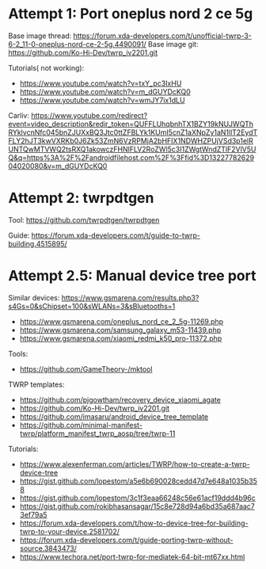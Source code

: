 # Attempt 1: Port oneplus nord 2 ce 5g

Base image thread: https://forum.xda-developers.com/t/unofficial-twrp-3-6-2_11-0-oneplus-nord-ce-2-5g.4490091/
Base image git: https://github.com/Ko-Hi-Dev/twrp_iv2201.git

Tutorials( not working):

- https://www.youtube.com/watch?v=txY_pc3IxHU
- https://www.youtube.com/watch?v=m_dGUYDcKQ0
- https://www.youtube.com/watch?v=wmJY7ix1dLU


Carliv: https://www.youtube.com/redirect?event=video_description&redir_token=QUFFLUhqbnhTX1BZY19kNUJWQThRYklvcnNfc045bnZJUXxBQ3Jtc0ttZFBLYk1KUmI5cnZ1aXNpZy1aN1llT2EydTFLY2hJT3kwVXRKb0J6Zk53ZmN6VzRPMjA2bHFIX1NDWHZPUjVSd3p1elRUNTQwMTVWQ2tsRXQ1akowczFHNlFLV2RoZWl5c3I1ZWgtWndZTlF2VlV5UQ&q=https%3A%2F%2Fandroidfilehost.com%2F%3Ffid%3D1322778262904020080&v=m_dGUYDcKQ0

# Attempt 2: twrpdtgen

Tool: https://github.com/twrpdtgen/twrpdtgen

Guide: https://forum.xda-developers.com/t/guide-to-twrp-building.4515895/

# Attempt 2.5: Manual device tree port

Similar devices: https://www.gsmarena.com/results.php3?s4Gs=0&sChipset=100&sWLANs=3&sBluetooths=1

- https://www.gsmarena.com/oneplus_nord_ce_2_5g-11269.php
- https://www.gsmarena.com/samsung_galaxy_m53-11439.php
- https://www.gsmarena.com/xiaomi_redmi_k50_pro-11372.php

Tools:

- https://github.com/GameTheory-/mktool

TWRP templates:

- https://github.com/pjgowtham/recovery_device_xiaomi_agate
- https://github.com/Ko-Hi-Dev/twrp_iv2201.git
- https://github.com/imasaru/android_device_tree_template
- https://github.com/minimal-manifest-twrp/platform_manifest_twrp_aosp/tree/twrp-11

Tutorials:

- https://www.alexenferman.com/articles/TWRP/how-to-create-a-twrp-device-tree
- https://gist.github.com/lopestom/a5e6b690028cedd47d7e648a1035b358
- https://gist.github.com/lopestom/3c1f3eaa66248c56e61acf19ddd4b96c
- https://gist.github.com/rokibhasansagar/15c8e728d94a6bd35a687aac73ef79a5
- https://forum.xda-developers.com/t/how-to-device-tree-for-building-twrp-to-your-device.2581702/
- https://forum.xda-developers.com/t/guide-porting-twrp-without-source.3843473/
- https://www.techora.net/port-twrp-for-mediatek-64-bit-mt67xx.html
